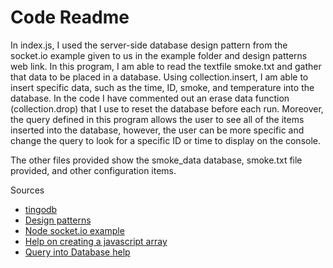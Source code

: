 # Code Readme
In index.js, I used the server-side database design pattern from the socket.io example given to us in the example folder and design patterns web link. In this program, I am able to read the textfile smoke.txt and gather that data to be placed in a database. Using collection.insert, I am able to insert specific data, such as the time, ID, smoke, and temperature into the database. In the code I have commented out an erase data function (collection.drop) that I use to reset the database before each run. Moreover, the query defined in this program allows the user to see all of the items inserted into the database, however, the user can be more specific and change the query to look for a specific ID or time to display on the console.

The other files provided show the smoke_data database, smoke.txt file provided, and other configuration items.

Sources
- [tingodb](http://www.tingodb.com/)
- [Design patterns](http://whizzer.bu.edu/briefs/design-patterns/dp-db)
- [Node socket.io example](https://github.com/BU-EC444/code-examples/tree/master/node-socketio)
- [Help on creating a javascript array](https://stackoverflow.com/questions/34857458/reading-local-text-file-into-a-javascript-array)
- [Query into Database help](https://www.w3schools.com/nodejs/nodejs_mongodb_query.asp)
